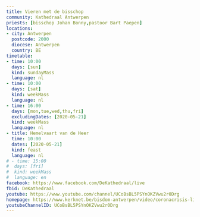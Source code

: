 ```yaml
---
title: Vieren met de bisschop
community: Kathedraal Antwerpen
priests: [bisschop Johan Bonny,pastoor Bart Paepen]
locations:
- city: Antwerpen
  postcode: 2000
  diocese: Antwerpen
  country: BE
timetable:
- time: 10:00
  days: [sun]
  kind: sundayMass
  language: nl
- time: 10:00
  days: [sat]
  kind: weekMass
  language: nl
- time: 16:00
  days: [mon,tue,wed,thu,fri]
  excludingDates: [2020-05-21]
  kind: weekMass
  language: nl
- title: Hemelvaart van de Heer
  time: 10:00
  dates: [2020-05-21]
  kind: feast
  language: nl
# - time: 15:00
#  days: [fri]
#  kind: weekMass
#  language: en  
facebook: https://www.facebook.com/DeKathedraal/live
fbid: DeKathedraal
youtube: https://www.youtube.com/channel/UCoBsBL5PSYnOKZVwu2r0Drg
homepage: https://www.kerknet.be/bisdom-antwerpen/video/coronacrisis-liturgisch-en-bezinnend-aanbod-online?
youtubeChannelID: UCoBsBL5PSYnOKZVwu2r0Drg
---
```

